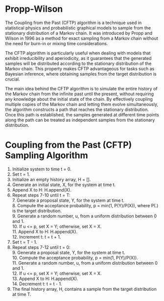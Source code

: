# Propp-Wilson

The Coupling from the Past (CFTP) algorithm is a technique used in statistical physics and probabilistic graphical models to sample
from the stationary distribution of a Markov chain. It was introduced by Propp and Wilson in 1996 as a method for exact sampling from
a Markov chain without the need for burn-in or mixing time considerations.

The CFTP algorithm is particularly useful when dealing with models that exhibit irreducibility and aperiodicity, as it guarantees that 
the generated samples will be distributed according to the stationary distribution of the Markov chain. This property makes CFTP 
advantageous for tasks such as Bayesian inference, where obtaining samples from the target distribution is crucial.

The main idea behind the CFTP algorithm is to simulate the entire history of the Markov chain from the infinite past until the present,
without requiring any knowledge about the initial state of the chain. By effectively coupling multiple copies of the Markov chain and 
letting them evolve simultaneously, the algorithm constructs a path that reaches the stationary distribution. Once this path is established,
the samples generated at different time points along the path can be treated as independent samples from the stationary distribution.

# Coupling from the Past (CFTP) Sampling Algorithm
1. Initialize system to time t = 0.
2. Set t = 1.
3. Initialize an empty history array, H = [].
4. Generate an initial state, X, for the system at time t.
5. Append X to H: H.append(X).
6. Repeat steps 7-10 until t = T:\
    7. Generate a proposal state, Y, for the system at time t.\
    8. Compute the acceptance probability, p = min(1, P(Y)/P(X)), where P(.) is the target distribution.\
    9. Generate a random number, u, from a uniform distribution between 0 and 1.\
    10. If u <= p, set X = Y; otherwise, set X = X.\
    11. Append X to H: H.append(X).\
    12. Increment t: t = t + 1.
7. Set t = T - 1.
8. Repeat steps 7-12 until t = 0:\
    9. Generate a proposal state, Y, for the system at time t.\
    10. Compute the acceptance probability, p = min(1, P(Y)/P(X)).\
    11. Generate a random number, u, from a uniform distribution between 0 and 1.\
    12. If u <= p, set X = Y; otherwise, set X = X.\
    13. Append X to H: H.append(X).\
    14. Decrement t: t = t - 1.
15. The final history array, H, contains a sample from the target distribution at time T.
